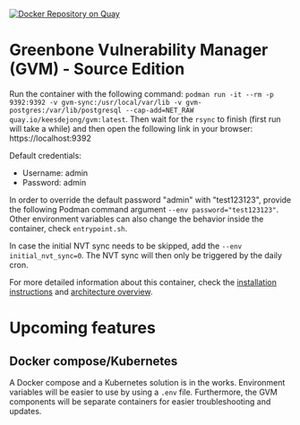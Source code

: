 [![Docker Repository on Quay](https://quay.io/repository/keesdejong/gvm/status "Docker Repository on Quay")](https://quay.io/repository/keesdejong/gvm)

# Greenbone Vulnerability Manager (GVM) - Source Edition 
Run the container with the following command: `podman run -it --rm -p 9392:9392 -v gvm-sync:/usr/local/var/lib -v gvm-postgres:/var/lib/postgresql --cap-add=NET_RAW quay.io/keesdejong/gvm:latest`. Then wait for the `rsync` to finish (first run will take a while) and then open the following link in your browser: https://localhost:9392

Default credentials:
* Username: admin
* Password: admin

In order to override the default password "admin" with "test123123", provide the following Podman command argument `--env password="test123123"`. Other environment variables can also change the behavior inside the container, check `entrypoint.sh`.

In case the initial NVT sync needs to be skipped, add the `--env initial_nvt_sync=0`. The NVT sync will then only be triggered by the daily cron.

For more detailed information about this container, check the [installation instructions](https://community.greenbone.net/t/gvm-21-04-stable-initial-release-2021-04-16/8942) and [architecture overview](https://community.greenbone.net/t/about-gvm-20-08-and-21-04-architecture/8449).

# Upcoming features
## Docker compose/Kubernetes
A Docker compose and a Kubernetes solution is in the works. Environment variables will be easier to use by using a `.env` file. Furthermore, the GVM components will be separate containers for easier troubleshooting and updates.
